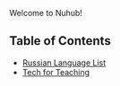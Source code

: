 Welcome to Nuhub!

## Table of Contents

* [Russian Language List](https://russian-language-list.nuhub.net)
* [Tech for Teaching](https://tech-for-teaching.nuhub.net)
